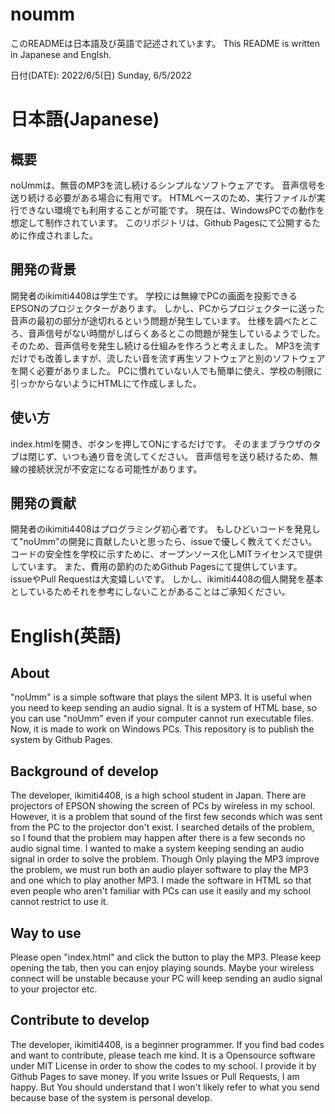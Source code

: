 # noumm
このREADMEは日本語及び英語で記述されています。
This README is written in Japanese and Englsh.

日付(DATE): 
2022/6/5(日)
Sunday, 6/5/2022

# 日本語(Japanese)
## 概要
noUmmは、無音のMP3を流し続けるシンプルなソフトウェアです。
音声信号を送り続ける必要がある場合に有用です。
HTMLベースのため、実行ファイルが実行できない環境でも利用することが可能です。
現在は、WindowsPCでの動作を想定して制作されています。
このリポジトリは、Github Pagesにて公開するために作成されました。

## 開発の背景
開発者のikimiti4408は学生です。
学校には無線でPCの画面を投影できるEPSONのプロジェクターがあります。
しかし、PCからプロジェクターに送った音声の最初の部分が途切れるという問題が発生しています。
仕様を調べたところ、音声信号がない時間がしばらくあるとこの問題が発生しているようでした。
そのため、音声信号を発生し続ける仕組みを作ろうと考えました。
MP3を流すだけでも改善しますが、流したい音を流す再生ソフトウェアと別のソフトウェアを開く必要がありました。
PCに慣れていない人でも簡単に使え、学校の制限に引っかからないようにHTMLにて作成しました。

## 使い方
index.htmlを開き、ボタンを押してONにするだけです。
そのままブラウザのタブは閉じず、いつも通り音を流してください。
音声信号を送り続けるため、無線の接続状況が不安定になる可能性があります。

## 開発の貢献
開発者のikimiti4408はプログラミング初心者です。
もしひどいコードを発見して"noUmm"の開発に貢献したいと思ったら、issueで優しく教えてください。
コードの安全性を学校に示すために、オープンソース化しMITライセンスで提供しています。
また、費用の節約のためGithub Pagesにて提供しています。
issueやPull Requestは大変嬉しいです。
しかし、ikimiti4408の個人開発を基本としているためそれを参考にしないことがあることはご承知ください。

# English(英語)
## About
"noUmm" is a simple software that plays the silent MP3.
It is useful when you need to keep sending an audio signal.
It is a system of HTML base, so you can use "noUmm" even if your computer cannot run executable files.
Now, it is made to work on Windows PCs.
This repository is to publish the system by Github Pages.

## Background of develop
The developer, ikimiti4408, is a high school student in Japan.
There are projectors of EPSON showing the screen of PCs by wireless in my school.
However, it is a problem that sound of the first few seconds which was sent from the PC to the projector don't exist.
I searched details of the problem, so I found that the problem may happen after there is a few seconds no audio signal time.
I wanted to make a system keeping sending an audio signal in order to solve the problem.
Though Only playing the MP3 improve the problem, we must run both an audio player software to play the MP3 and one which to play another MP3.
I made the software in HTML so that even people who aren't familiar with PCs can use it easily and my school cannot restrict to use it. 

## Way to use
Please open "index.html" and click the button to play the MP3.
Please keep opening the tab, then you can enjoy playing sounds.
Maybe your wireless connect will be unstable because your PC will keep sending an audio signal to your projector etc.

## Contribute to develop
The developer, ikimiti4408, is a beginner programmer.
If you find bad codes and want to contribute, please teach me kind.
It is a Opensource software under MIT License in order to show the codes to my school.
I provide it by Github Pages to save money.
If you write Issues or Pull Requests, I am happy.
But You should understand that I won't likely refer to what you send because base of the system is personal develop. 
